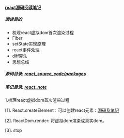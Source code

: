 #### [react源码阅读笔记](https://github.com/RongMine/webpack-with-react/tree/react-source-code "地址")
##### 阅读目的
- 梳理react虚拟dom首次渲染过程
- Fiber
- setState实现原理
- react事件处理
- diff算法
- 思想总结

##### 源码目录: [react_source_code/packages](https://github.com/RongMine/webpack-with-react/tree/react-source-code/react_souce_code/packages)
##### 笔记目录: [react_note](https://github.com/RongMine/webpack-with-react/tree/react-source-code/react_note)

1.梳理react虚拟dom首次渲染过程

  [1]. React.createElement：可以创建react元素：[源码及笔记](https://github.com/RongMine/webpack-with-react/blob/react-source-code/react_note/ReactElement.js)

  [2]. ReactDom.render: 将虚拟dom渲染成真实dom。

  [3]. stop